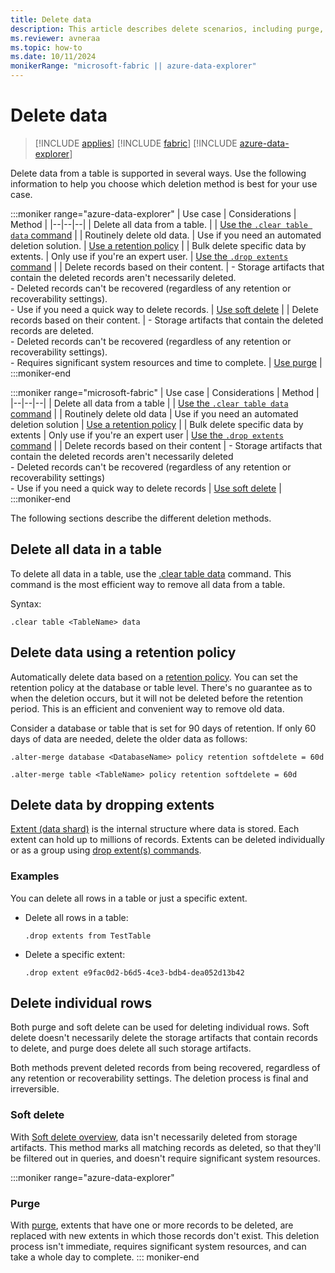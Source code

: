 ```yaml
---
title: Delete data
description: This article describes delete scenarios, including purge, dropping extents and retention based deletes.
ms.reviewer: avneraa
ms.topic: how-to
ms.date: 10/11/2024
monikerRange: "microsoft-fabric || azure-data-explorer"
---
```

# Delete data

> [!INCLUDE [applies](../includes/applies-to-version/applies.md)] [!INCLUDE [fabric](../includes/applies-to-version/fabric.md)] [!INCLUDE [azure-data-explorer](../includes/applies-to-version/azure-data-explorer.md)]

Delete data from a table is supported in several ways. Use the following information to help you choose which deletion method is best for your use case.

:::moniker range="azure-data-explorer"
| Use case | Considerations | Method |
|--|--|--|
| Delete all data from a table. | | [Use the `.clear table data` command](#delete-all-data-in-a-table) |
| Routinely delete old data. | Use if you need an automated deletion solution. | [Use a retention policy](#delete-data-using-a-retention-policy) |
| Bulk delete specific data by extents. | Only use if you're an expert user. | [Use the `.drop extents` command](#delete-data-by-dropping-extents) |
| Delete records based on their content. | - Storage artifacts that contain the deleted records aren't necessarily deleted. <br /> - Deleted records can't be recovered (regardless of any retention or recoverability settings). <br />- Use if you need a quick way to delete records. | [Use soft delete](#soft-delete) |
| Delete records based on their content. | - Storage artifacts that contain the deleted records are deleted. <br /> - Deleted records can't be recovered (regardless of any retention or recoverability settings). <br />- Requires significant system resources and time to complete. | [Use purge](#purge) |
:::moniker-end

:::moniker range="microsoft-fabric"
| Use case | Considerations | Method |
|--|--|--|
| Delete all data from a table | | [Use the `.clear table data` command](#delete-all-data-in-a-table) |
| Routinely delete old data | Use if you need an automated deletion solution | [Use a retention policy](#delete-data-using-a-retention-policy) |
| Bulk delete specific data by extents | Only use if you're an expert user | [Use the `.drop extents` command](#delete-data-by-dropping-extents) |
| Delete records based on their content | - Storage artifacts that contain the deleted records aren't necessarily deleted<br /> - Deleted records can't be recovered (regardless of any retention or recoverability settings)<br />- Use if you need a quick way to delete records | [Use soft delete](#soft-delete) |
:::moniker-end

The following sections describe the different deletion methods.

## Delete all data in a table

To delete all data in a table, use the [.clear table data](../management/clear-table-data-command.md) command. This command is the most efficient way to remove all data from a table.

Syntax:

```kusto
.clear table <TableName> data
```

## Delete data using a retention policy

Automatically delete data based on a [retention policy](../management/retention-policy.md). You can set the retention policy at the database or table level. There's no guarantee as to when the deletion occurs, but it will not be deleted before the retention period. This is an efficient and convenient way to remove old data.

Consider a database or table that is set for 90 days of retention. If only 60 days of data are needed, delete the older data as follows:

```kusto
.alter-merge database <DatabaseName> policy retention softdelete = 60d

.alter-merge table <TableName> policy retention softdelete = 60d
```

## Delete data by dropping extents

[Extent (data shard)](../management/extents-overview.md) is the internal structure where data is stored. Each extent can hold up to millions of records. Extents can be deleted individually or as a group using [drop extent(s) commands](../management/drop-extents.md).

### Examples

You can delete all rows in a table or just a specific extent.

- Delete all rows in a table:

    ```kusto
    .drop extents from TestTable
    ```

- Delete a specific extent:

    ```kusto
    .drop extent e9fac0d2-b6d5-4ce3-bdb4-dea052d13b42
    ```

## Delete individual rows

Both purge and soft delete can be used for deleting individual rows. Soft delete doesn't necessarily delete the storage artifacts that contain records to delete, and purge does delete all such storage artifacts.

Both methods prevent deleted records from being recovered, regardless of any retention or recoverability settings. The deletion process is final and irreversible.

### Soft delete

With [Soft delete overview](data-soft-delete.md), data isn't necessarily deleted from storage artifacts. This method marks all matching records as deleted, so that they'll be filtered out in queries, and doesn't require significant system resources.

:::moniker range="azure-data-explorer"
### Purge

With [purge](data-purge.md), extents that have one or more records to be deleted, are replaced with new extents in which those records don't exist. This deletion process isn't immediate, requires significant system resources, and can take a whole day to complete.
::: moniker-end
